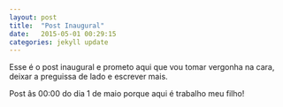 ```yaml
---
layout: post
title:  "Post Inaugural"
date:   2015-05-01 00:29:15
categories: jekyll update
---
```

Esse é o post inaugural e prometo aqui que vou tomar vergonha na cara, deixar a
preguissa de lado e escrever mais.

Post âs 00:00 do dia 1 de maio porque aqui é trabalho meu filho!
